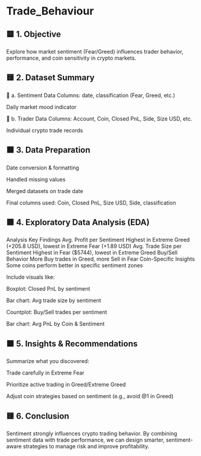 # Trade_Behaviour
## 🟦 1. Objective
Explore how market sentiment (Fear/Greed) influences trader behavior, performance, and coin sensitivity in crypto markets.

## 🟨 2. Dataset Summary
📌 a. Sentiment Data
Columns: date, classification (Fear, Greed, etc.)

Daily market mood indicator

📌 b. Trader Data
Columns: Account, Coin, Closed PnL, Side, Size USD, etc.

Individual crypto trade records

## 🟧 3. Data Preparation
Date conversion & formatting

Handled missing values

Merged datasets on trade date

Final columns used: Coin, Closed PnL, Size USD, Side, classification

## 🟪 4. Exploratory Data Analysis (EDA)
Analysis	Key Findings
Avg. Profit per Sentiment	Highest in Extreme Greed (+205.8 USD), lowest in Extreme Fear (+1.89 USD)
Avg. Trade Size per Sentiment	Highest in Fear ($5744), lowest in Extreme Greed
Buy/Sell Behavior	More Buy trades in Greed, more Sell in Fear
Coin-Specific Insights	Some coins perform better in specific sentiment zones

Include visuals like:

Boxplot: Closed PnL by sentiment

Bar chart: Avg trade size by sentiment

Countplot: Buy/Sell trades per sentiment

Bar chart: Avg PnL by Coin & Sentiment

## 🟫 5. Insights & Recommendations
Summarize what you discovered:

Trade carefully in Extreme Fear

Prioritize active trading in Greed/Extreme Greed

Adjust coin strategies based on sentiment (e.g., avoid @1 in Greed)

## 🟨 6. Conclusion
Sentiment strongly influences crypto trading behavior.
By combining sentiment data with trade performance, we can design smarter, sentiment-aware strategies to manage risk and improve profitability.

